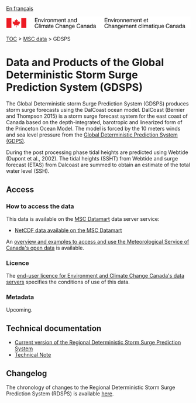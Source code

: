 [En français](readme_gdsps_fr.md)

![ECCC logo](../../img_eccc-logo.png)

[TOC](../../readme_en.md) > [MSC data](../readme_en.md) > GDSPS

# Data and Products of the Global Deterministic Storm Surge Prediction System (GDSPS)

The Global Deterministic storm Surge Prediction System (GDSPS) produces storm surge forecasts using the DalCoast ocean model. DalCoast (Bernier and Thompson 2015) is a storm surge forecast system for the east coast of Canada based on the depth-integrated, barotropic and linearized form of the Princeton Ocean Model. The model is forced by the 10 meters winds and sea level pressure from the [Global Deterministic Prediction System (GDPS)](../nwp_gdps/readme_gdps_en.md).

During the post processing phase tidal heights are predicted using Webtide (Dupont et al., 2002). The tidal heights (SSHT) from Webtide and surge forecast (ETAS) from Dalcoast are summed to obtain an estimate of the total water level (SSH).

## Access

### How to access the data

This data is available on the [MSC Datamart](../../msc-datamart/readme_en.md) data server service:

* [NetCDF data available on the MSC Datamart](readme_rdsps-datamart_en.md)

An [overview and examples to access and use the Meteorological Service of Canada's open data](../../usage/readme_en.md) is available.

### Licence

The [end-user licence for Environment and Climate Change Canada's data servers](../../licence/readme_en.md) specifies the conditions of use of this data.

### Metadata

Upcoming.

## Technical documentation

* [Current version of the Regional Deterministic Storm Surge Prediction System](https://collaboration.cmc.ec.gc.ca/cmc/CMOI/product_guide/docs/tech_specifications/tech_specifications_RDSPS_e.pdf)
* [Technical Note](http://collaboration.cmc.ec.gc.ca/cmc/CMOI/product_guide/docs/tech_notes/technote_rdsps_e.pdf)

## Changelog

The chronology of changes to the Regional Deterministic Storm Surge Prediction System (RDSPS) is available [here](changelog_rdsps_en.md).
